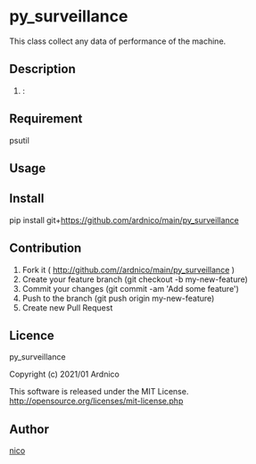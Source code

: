 py_surveillance
====

This class collect any data of performance of the machine.

## Description

1.  :  

## Requirement

psutil

## Usage


## Install

pip install git+https://github.com/ardnico/main/py_surveillance

## Contribution

1. Fork it ( http://github.com//ardnico/main/py_surveillance )
2. Create your feature branch (git checkout -b my-new-feature)
3. Commit your changes (git commit -am 'Add some feature')
4. Push to the branch (git push origin my-new-feature)
5. Create new Pull Request

## Licence

py_surveillance

Copyright (c) 2021/01 Ardnico

This software is released under the MIT License.
http://opensource.org/licenses/mit-license.php

## Author

[nico](https://github.com/ardnico)
